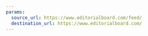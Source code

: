 ```yaml
---
params:
  source_url: https://www.editorialboard.com/feed/
  destination_url: https://www.editorialboard.com/
---
```

